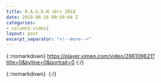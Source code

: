 ```yaml
---
title: R.A.G.O.N <br> 2018
date: 2018-08-16 00:58:04 Z
categories:
- column1-video1
layout: post
excerpt_separator: "<!--more-->"
---
```


{::nomarkdown}
https://player.vimeo.com/video/286109621?title=0&byline=0&portrait=0
{:/}  

<!--more-->
{::nomarkdown}
<img class="lazyload" data-vimeo-id="286109621" src="" alt="">
{:/}  
